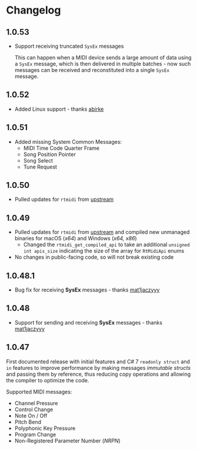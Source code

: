 # Changelog

## 1.0.53
* Support receiving truncated `SysEx` messages
  
  This can happen when a MIDI device sends a large amount of data using a `SysEx` message, which is then delivered in
  multiple batches - now such messages can be received and reconstituted into a single `SysEx` message.

## 1.0.52
* Added Linux support - thanks [abirke](https://github.com/abirke)

## 1.0.51
* Added missing System Common Messages:
  - MIDI Time Code Quarter Frame
  - Song Position Pointer
  - Song Select
  - Tune Request

## 1.0.50
* Pulled updates for `rtmidi` from [upstream](https://github.com/thestk/rtmidi)

## 1.0.49

* Pulled updates for `rtmidi` from [upstream](https://github.com/thestk/rtmidi) and compiled new unmanaged binaries for
  macOS (_x64_) and Windows (_x64, x86_)
  * Changed the `rtmidi_get_compiled_api` to take an additional `unsigned int apis_size` indicating the size of the
    array for `RtMidiApi` enums
* No changes in public-facing code, so will not break existing code

## 1.0.48.1

* Bug fix for receiving **SysEx** messages - thanks [mat1jaczyyy](https://github.com/mat1jaczyyy)  

## 1.0.48

* Support for sending and receiving **SysEx** messages - thanks [mat1jaczyyy](https://github.com/mat1jaczyyy)

## 1.0.47

First documented release with initial features and C# 7 `readonly struct` and `in` features to improve performance by
making messages _immutable structs_ and passing them by reference, thus reducing copy operations and allowing the
compiler to optimize the code.

Supported MIDI messages:
* Channel Pressure
* Control Change
* Note On / Off
* Pitch Bend
* Polyphonic Key Pressure
* Program Change
* Non-Registered Parameter Number (_NRPN_)